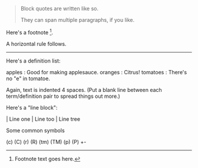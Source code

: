 > Block quotes are
> written like so.
>
> They can span multiple paragraphs,
> if you like.

Here's a footnote [^1].


A horizontal rule follows.

***

Here's a definition list:

apples
  : Good for making applesauce.
oranges
  : Citrus!
tomatoes
  : There's no "e" in tomatoe.

Again, text is indented 4 spaces. (Put a blank line between each
term/definition pair to spread things out more.)

Here's a "line block":

| Line one
|   Line too
| Line tree

Some common symbols

(c) 
(C) 
(r) 
(R) 
(tm) 
(TM) 
(p) 
(P) 
+-


[^1]: Footnote text goes here.

